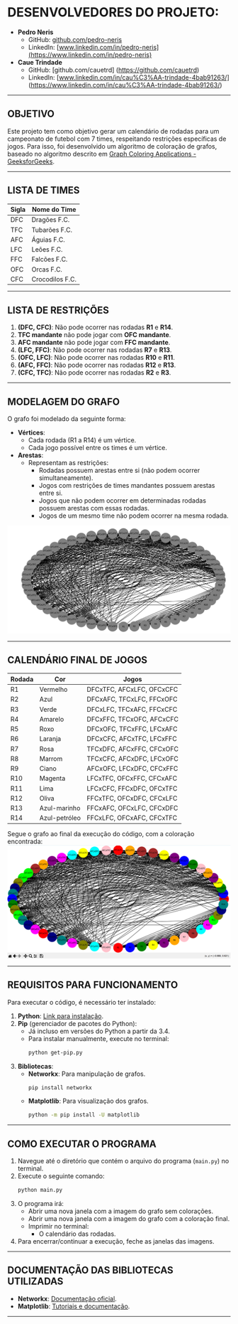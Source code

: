 # DESENVOLVEDORES DO PROJETO:
- **Pedro Neris**  
  - GitHub: [github.com/pedro-neris](https://github.com/pedro-neris)  
  - LinkedIn: [www.linkedin.com/in/pedro-neris](https://www.linkedin.com/in/pedro-neris)  
- **Caue Trindade**
  - GitHub: [github.com/cauetrd] (https://github.com/cauetrd)
  - LinkedIn: [www.linkedin.com/in/cau%C3%AA-trindade-4bab91263/] (https://www.linkedin.com/in/cau%C3%AA-trindade-4bab91263/)

---

## OBJETIVO

Este projeto tem como objetivo gerar um calendário de rodadas para um campeonato de futebol com 7 times, respeitando restrições específicas de jogos. Para isso, foi desenvolvido um algoritmo de coloração de grafos, baseado no algoritmo descrito em [Graph Coloring Applications - GeeksforGeeks](https://www.geeksforgeeks.org/graph-coloring-applications/).

--- 

## LISTA DE TIMES

| Sigla | Nome do Time    |
| ----- | --------------- |
| DFC   | Dragões F.C.    |
| TFC   | Tubarões F.C.   |
| AFC   | Águias F.C.     |
| LFC   | Leões F.C.      |
| FFC   | Falcões F.C.    |
| OFC   | Orcas F.C.      |
| CFC   | Crocodilos F.C. |

---

## LISTA DE RESTRIÇÕES

1. **(DFC, CFC)**: Não pode ocorrer nas rodadas **R1** e **R14**.
2. **TFC mandante** não pode jogar com **OFC mandante**.
3. **AFC mandante** não pode jogar com **FFC mandante**.
4. **(LFC, FFC)**: Não pode ocorrer nas rodadas **R7** e **R13**.
5. **(OFC, LFC)**: Não pode ocorrer nas rodadas **R10** e **R11**.
6. **(AFC, FFC)**: Não pode ocorrer nas rodadas **R12** e **R13**.
7. **(CFC, TFC)**: Não pode ocorrer nas rodadas **R2** e **R3**.

---

## MODELAGEM DO GRAFO

O grafo foi modelado da seguinte forma:

- **Vértices**:
  - Cada rodada (R1 a R14) é um vértice.
  - Cada jogo possível entre os times é um vértice.
- **Arestas**:
  - Representam as restrições:
    - Rodadas possuem arestas entre si (não podem ocorrer simultaneamente).
    - Jogos com restrições de times mandantes possuem arestas entre si.
    - Jogos que não podem ocorrer em determinadas rodadas possuem arestas com essas rodadas.
    - Jogos de um mesmo time não podem ocorrer na mesma rodada.

![Grafo modelado e sem coloração](./sem%20coloração.png)

---
## CALENDÁRIO FINAL DE JOGOS

| Rodada | Cor           | Jogos                     |
| ------ | ------------- | ------------------------- |
| R1     | Vermelho      | DFCxTFC, AFCxLFC, OFCxCFC |
| R2     | Azul          | DFCxAFC, TFCxLFC, FFCxOFC |
| R3     | Verde         | DFCxLFC, TFCxAFC, FFCxCFC |
| R4     | Amarelo       | DFCxFFC, TFCxOFC, AFCxCFC |
| R5     | Roxo          | DFCxOFC, TFCxFFC, LFCxAFC |
| R6     | Laranja       | DFCxCFC, AFCxTFC, LFCxFFC |
| R7     | Rosa          | TFCxDFC, AFCxFFC, CFCxOFC |
| R8     | Marrom        | TFCxCFC, AFCxDFC, LFCxOFC |
| R9     | Ciano         | AFCxOFC, LFCxDFC, CFCxFFC |
| R10    | Magenta       | LFCxTFC, OFCxFFC, CFCxAFC |
| R11    | Lima          | LFCxCFC, FFCxDFC, OFCxTFC |
| R12    | Oliva         | FFCxTFC, OFCxDFC, CFCxLFC |
| R13    | Azul-marinho  | FFCxAFC, OFCxLFC, CFCxDFC |
| R14    | Azul-petróleo | FFCxLFC, OFCxAFC, CFCxTFC |

Segue o grafo ao final da execução do código, com a coloração encontrada:
![Grafo modelado e com coloração](./coloração.png)

---

## REQUISITOS PARA FUNCIONAMENTO

Para executar o código, é necessário ter instalado:

1. **Python**: [Link para instalação](https://www.python.org/downloads/).
2. **Pip** (gerenciador de pacotes do Python):
   - Já incluso em versões do Python a partir da 3.4.
   - Para instalar manualmente, execute no terminal:
     ```bash
     python get-pip.py
     ```
3. **Bibliotecas**:
   - **Networkx**: Para manipulação de grafos.
     ```bash
     pip install networkx
     ```
   - **Matplotlib**: Para visualização dos grafos.
     ```bash
     python -m pip install -U matplotlib
     ```

---

## COMO EXECUTAR O PROGRAMA

1. Navegue até o diretório que contém o arquivo do programa (`main.py`) no terminal.
2. Execute o seguinte comando:
   ```bash
   python main.py
   ```
3. O programa irá:
   - Abrir uma nova janela com a imagem do grafo sem colorações.
   - Abrir uma nova janela com a imagem do grafo com a coloração final.
   - Imprimir no terminal:
     - O calendário das rodadas.
4. Para encerrar/continuar a execução, feche as janelas das imagens.

---

## DOCUMENTAÇÃO DAS BIBLIOTECAS UTILIZADAS

- **Networkx**: [Documentação oficial](https://networkx.org/documentation).
- **Matplotlib**: [Tutoriais e documentação](https://matplotlib.org/stable/tutorials).

---
